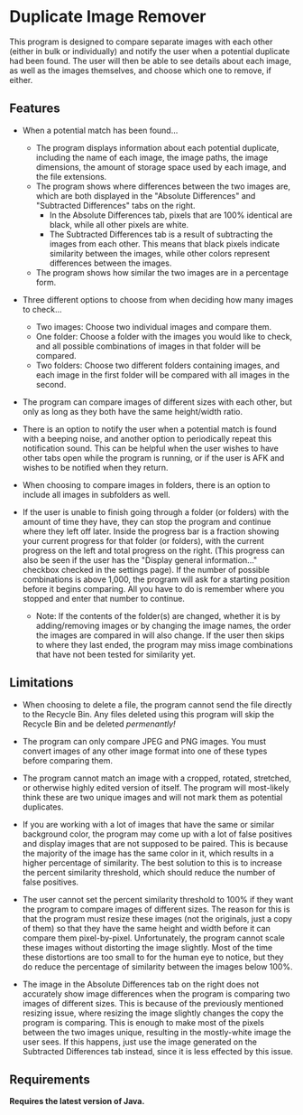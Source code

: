 # Duplicate Image Remover #
This program is designed to compare separate images with each other (either in bulk or individually) and notify 
the user when a potential duplicate had been found. The user will then be able to see details about each image, 
as well as the images themselves, and choose which one to remove, if either.

## Features ##
* When a potential match has been found...
    * The program displays information about each potential duplicate, including the name of each image, the image
    paths, the image dimensions, the amount of storage space used by each image, and the file extensions.
    * The program shows where differences between the two images are, which are both displayed in the 
      "Absolute Differences" and "Subtracted Differences" tabs on the right.
      * In the Absolute Differences tab, pixels that are 100% identical are black, while all other pixels are white.
      * The Subtracted Differences tab is a result of subtracting the images from each other. This means that black 
	pixels indicate similarity between the images, while other colors represent differences between the images.
    * The program shows how similar the two images are in a percentage form.

* Three different options to choose from when deciding how many images to check...
    * Two images: Choose two individual images and compare them.
    * One folder: Choose a folder with the images you would like to check, and all possible combinations of
    images in that folder will be compared.
    * Two folders: Choose two different folders containing images, and each image in the first folder will be
    compared with all images in the second.

* The program can compare images of different sizes with each other, but only as long as they both have the same
height/width ratio.

* There is an option to notify the user when a potential match is found with a beeping noise, and another option to
periodically repeat this notification sound. This can be helpful when the user wishes to have other tabs open while 
the program is running, or if the user is AFK and wishes to be notified when they return.

* When choosing to compare images in folders, there is an option to include all images in subfolders as well.

* If the user is unable to finish going through a folder (or folders) with the amount of time they have, they can
stop the program and continue where they left off later. Inside the progress bar is a fraction showing your current
progress for that folder (or folders), with the current progress on the left and total progress on the right. (This
progress can also be seen if the user has the "Display general information..." checkbox checked in the settings page).
If the number of possible combinations is above 1,000, the program will ask for a starting position before it begins 
comparing. All you have to do is remember where you stopped and enter that number to continue.
   * Note: If the contents of the folder(s) are changed, whether it is by adding/removing images or by changing the
   image names, the order the images are compared in will also change. If the user then skips to where they last ended,
   the program may miss image combinations that have not been tested for similarity yet.

## Limitations ##
* When choosing to delete a file, the program cannot send the file directly to the Recycle Bin. Any files deleted
using this program will skip the Recycle Bin and be deleted *permenantly!*

* The program can only compare JPEG and PNG images. You must convert images of any other image format into one of these 
types before comparing them.

* The program cannot match an image with a cropped, rotated, stretched, or otherwise highly edited version of itself.
The program will most-likely think these are two unique images and will not mark them as potential duplicates.

* If you are working with a lot of images that have the same or similar background color, the program may come up 
with a lot of false positives and display images that are not supposed to be paired. This is because the majority of 
the image has the same color in it, which results in a higher percentage of similarity. The best solution to this 
is to increase the percent similarity threshold, which should reduce the number of false positives.

* The user cannot set the percent similarity threshold to 100% if they want the program to compare images of
different sizes. The reason for this is that the program must resize these images (not the originals, just a copy
of them) so that they have the same height and width before it can compare them pixel-by-pixel. Unfortunately, the
program cannot scale these images without distorting the image slightly. Most of the time these distortions are
too small to for the human eye to notice, but they do reduce the percentage of similarity between the images below 100%.

* The image in the Absolute Differences tab on the right does not accurately show image differences when the program
is comparing two images of different sizes. This is because of the previously mentioned resizing issue, where resizing 
the image slightly changes the copy the program is comparing. This is enough to make most of the pixels between the 
two images unique, resulting in the mostly-white image the user sees. If this happens, just use the image generated on 
the Subtracted Differences tab instead, since it is less effected by this issue.

## Requirements ##
**Requires the latest version of Java.**
